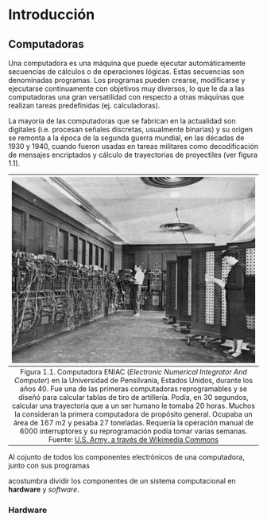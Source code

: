 # Introducción

## Computadoras
Una computadora es una máquina que puede ejecutar automáticamente secuencias de cálculos o de operaciones lógicas. Estas secuencias son denominadas programas. Los programas pueden crearse, modificarse y ejecutarse continuamente con objetivos muy diversos, lo que le da a las computadoras una gran versatilidad con respecto a otras máquinas que realizan tareas predefinidas (ej. calculadoras).

La mayoría de las computadoras que se fabrican en la actualidad son digitales (i.e. procesan señales discretas, usualmente binarias) y su origen se remonta a la época de la segunda guerra mundial, en las décadas de 1930 y 1940, cuando fueron usadas en tareas militares como decodificación de mensajes encriptados y cálculo de trayectorias de proyectiles (ver figura 1.1).

| ![](img/Eniac.jpg) |
|:---:|
| Figura 1.1. Computadora ENIAC (_Electronic Numerical Integrator And Computer_) en la Universidad de Pensilvania, Estados Unidos, durante los años 40. Fue una de las primeras computadoras reprogramables y se diseñó para calcular tablas de tiro de artillería. Podía, en 30 segundos, calcular una trayectoria que a un ser humano le tomaba 20 horas. Muchos la consideran la primera computadora de propósito general. Ocupaba un área de 167 m2 y pesaba 27 toneladas. Requería la operación manual de 6000 interruptores y su reprogramación podía tomar varias semanas. <br>Fuente: [U.S. Army, a través de Wikimedia Commons](https://commons.wikimedia.org/wiki/File:Eniac.jpg)|

Al cojunto de todos los componentes electrónicos de una computadora, junto con sus programas 

acostumbra dividir los componentes de un sistema computacional en __hardware__ y _software_.

### Hardware
